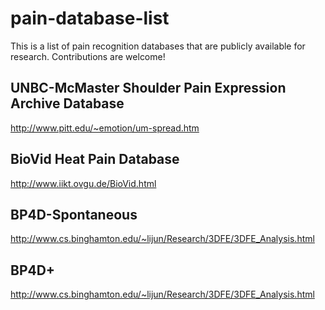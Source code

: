 # pain-database-list
This is a list of pain recognition databases that are publicly available for research. Contributions are welcome!

## UNBC-McMaster Shoulder Pain Expression Archive Database
http://www.pitt.edu/~emotion/um-spread.htm

## BioVid Heat Pain Database
http://www.iikt.ovgu.de/BioVid.html

## BP4D-Spontaneous
http://www.cs.binghamton.edu/~lijun/Research/3DFE/3DFE_Analysis.html

## BP4D+
http://www.cs.binghamton.edu/~lijun/Research/3DFE/3DFE_Analysis.html

